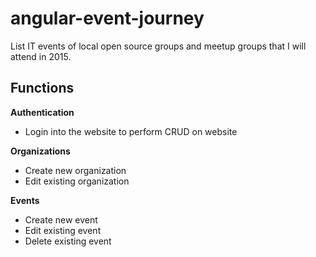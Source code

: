 angular-event-journey
=====================

List IT events of local open source groups and meetup groups that I will attend in 2015.

Functions
--------------

**Authentication**

- Login into the website to perform CRUD on website

**Organizations**

- Create new organization
- Edit existing organization

**Events**

- Create new event
- Edit existing event
- Delete existing event



